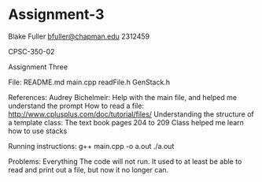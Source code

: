 # Assignment-3

Blake Fuller
bfuller@chapman.edu
2312459

CPSC-350-02

Assignment Three

File:
README.md
main.cpp
readFile.h
GenStack.h

References:
Audrey Bichelmeir: Help with the main file, and helped me understand the prompt
How to read a file: http://www.cplusplus.com/doc/tutorial/files/
Understanding the structure of a template class: The text book pages 204 to 209
Class helped me learn how to use stacks

Running instructions:
g++ main.cpp -o a.out
./a.out

Problems:
Everything
The code will not run. It used to at least be able to read and print out a file, but now it no longer can.
